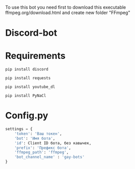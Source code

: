 To use this bot you need first to download this executable ffmpeg.org/download.html and create new folder "FFmpeg"

# Discord-bot

# Requirements
```no-highlight
pip install discord
```

```no-highlight
pip install requests 
```

```no-highlight
pip install youtube_dl
```

```no-highlight
pip install PyNaCl
```
# Config.py

```Python
settings = {
    'token': 'Ваш токен',
    'bot': 'Имя бота',
    'id': Client ID бота, без кавычек,
    'prefix': 'Префикс бота',
    'ffmpeg_path': 'ffmpeg',
    'bot_channel_name' : 'gay-bots'
}
```
